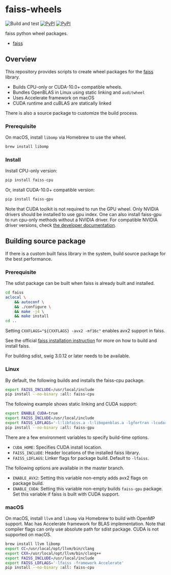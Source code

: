 # faiss-wheels

![Build and test](https://github.com/kyamagu/faiss-wheels/workflows/Build%20and%20test/badge.svg)
[![PyPI](https://img.shields.io/pypi/v/faiss-cpu?label=faiss-cpu)](https://pypi.org/project/faiss-cpu/)
[![PyPI](https://img.shields.io/pypi/v/faiss-gpu?label=faiss-gpu)](https://pypi.org/project/faiss-gpu/)

faiss python wheel packages.

- [faiss](https://github.com/facebookresearch/faiss)

## Overview

This repository provides scripts to create wheel packages for the
[faiss](https://github.com/facebookresearch/faiss) library.

- Builds CPU-only or CUDA-10.0+ compatible wheels.
- Bundles OpenBLAS in Linux using static linking and `auditwheel`
- Uses Accelerate framework on macOS
- CUDA runtime and cuBLAS are statically linked

There is also a source package to customize the build process.

### Prerequisite

On macOS, install `libomp` via Homebrew to use the wheel.

```bash
brew install libomp
```

### Install

Install CPU-only version:

```bash
pip install faiss-cpu
```

Or, install CUDA-10.0+ compatible version:

```bash
pip install faiss-gpu
```

Note that CUDA toolkit is not required to run the GPU wheel. Only NVIDIA drivers
should be installed to use gpu index. One can also install faiss-gpu to run
cpu-only methods without a NVIDIA driver. For compatible NVIDIA driver versions,
check [the developer documentation](https://docs.nvidia.com/deploy/cuda-compatibility/index.html#binary-compatibility__table-toolkit-driver).

## Building source package

If there is a custom built faiss library in the system, build source package for
the best performance.

### Prerequisite

The sdist package can be built when faiss is already built and installed.

```bash
cd faiss
aclocal \
    && autoconf \
    && ./configure \
    && make -j4 \
    && make install
cd ..
```

Setting `CXXFLAGS="${CXXFLAGS} -avx2 -mf16c"` enables avx2 support in faiss.

See the official
[faiss installation instruction](https://github.com/facebookresearch/faiss/blob/master/INSTALL.md)
for more on how to build and install faiss.

For building sdist, swig 3.0.12 or later needs to be available.

### Linux

By default, the following builds and installs the faiss-cpu package.

```bash
export FAISS_INCLUDE=/usr/local/include
pip install --no-binary :all: faiss-cpu
```

The following example shows static linking and CUDA support:

```bash
export ENABLE_CUDA=true
export FAISS_INCLUDE=/usr/local/include
export FAISS_LDFLAGS='-l:libfaiss.a -l:libopenblas.a -lgfortran -lcudart_static -lcublas_static -lculibos'
pip install --no-binary :all: faiss-gpu
```

There are a few environment variables to specify build-time options.

- `CUDA_HOME`: Specifies CUDA install location.
- `FAISS_INCLUDE`: Header locations of the installed faiss library.
- `FAISS_LDFLAGS`: Linker flags for package build. Default to `-lfaiss`.

The following options are available in the master branch.

- `ENABLE_AVX2`: Setting this variable non-empty adds avx2 flags on package
  build.
- `ENABLE_CUDA`: Setting this variable non-empty builds `faiss-gpu` package.
  Set this variable if faiss is built with CUDA support.

### macOS

On macOS, install `llvm` and `libomp` via Homebrew to build with OpenMP support.
Mac has Accelerate framework for BLAS implementation. Note that compiler flags
can only use absolute path for sdist package. CUDA is not supported on macOS.

```bash
brew install llvm libomp
export CC=/usr/local/opt/llvm/bin/clang
export CXX=/usr/local/opt/llvm/bin/clang++
export FAISS_INCLUDE=/usr/local/include
export FAISS_LDFLAGS='-lfaiss -framework Accelerate'
pip install --no-binary :all: faiss-cpu
```
